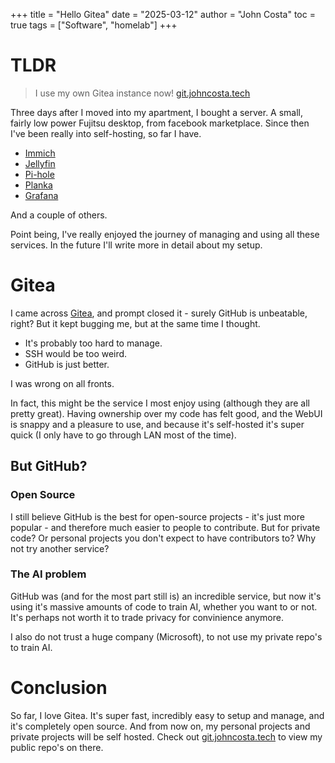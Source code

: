 +++
title = "Hello Gitea"
date = "2025-03-12"
author = "John Costa"
toc = true
tags = ["Software", "homelab"]
+++

# TLDR
> I use my own Gitea instance now! [git.johncosta.tech](https://git.johncosta.tech)

Three days after I moved into my apartment, I bought a server. A small, fairly low power Fujitsu desktop, from facebook marketplace. Since then I've been really into self-hosting, so far I have.

- [Immich](https://immich.app)
- [Jellyfin](https://jellyfin.org)
- [Pi-hole](https://pi-hole.net)
- [Planka](https://planka.app)
- [Grafana](https://grafana.com)

And a couple of others.

Point being, I've really enjoyed the journey of managing and using all these services. In the future I'll write more in detail about my setup.

# Gitea

I came across [Gitea](https://about.gitea.com), and prompt closed it - surely GitHub is unbeatable, right? But it kept bugging me, but at the same time I thought.

- It's probably too hard to manage.
- SSH would be too weird.
- GitHub is just better.

I was wrong on all fronts.

In fact, this might be the service I most enjoy using (although they are all pretty great). Having ownership over my code has felt good, and the WebUI is snappy and a pleasure to use, and because it's self-hosted it's super quick (I only have to go through LAN most of the time).

## But GitHub?

### Open Source

I still believe GitHub is the best for open-source projects - it's just more popular - and therefore much easier to people to contribute. But for private code? Or personal projects you don't expect to have contributors to? Why not try another service?

### The AI problem

GitHub was (and for the most part still is) an incredible service, but now it's using it's massive amounts of code to train AI, whether you want to or not. It's perhaps not worth it to trade privacy for convinience anymore.

I also do not trust a huge company (Microsoft), to not use my private repo's to train AI.

# Conclusion

So far, I love Gitea. It's super fast, incredibly easy to setup and manage, and it's completely open source. And from now on, my personal projects and private projects will be self hosted. Check out [git.johncosta.tech](https://git.johncosta.tech) to view my public repo's on there.
